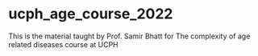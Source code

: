 # ucph_age_course_2022
This is the material taught by Prof. Samir Bhatt for The complexity of age related diseases course at UCPH
